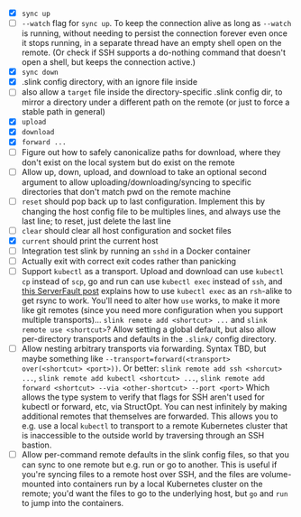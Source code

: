 * [x] `sync up`
* [ ] `--watch` flag for `sync up`. To keep the connection alive as long as
  `--watch` is running, without needing to persist the connection forever even
  once it stops running, in a separate thread have an empty shell open on the
  remote. (Or check if SSH supports a do-nothing command that doesn't open a
  shell, but keeps the connection active.)
* [x] `sync down`
* [x] .slink config directory, with an ignore file inside
* [ ] also allow a `target` file inside the directory-specific .slink config
  dir, to mirror a directory under a different path on the remote (or just to
  force a stable path in general)
* [x] `upload`
* [x] `download`
* [x] `forward ...`
* [ ] Figure out how to safely canonicalize paths for download, where they
  don't exist on the local system but do exist on the remote
* [ ] Allow up, down, upload, and download to take an optional second argument
  to allow uploading/downloading/syncing to specific directories that don't
  match pwd on the remote machine
* [ ] `reset` should pop back up to last configuration. Implement this by
  changing the host config file to be multiples lines, and always use the last
  line; to reset, just delete the last line
* [ ] `clear` should clear all host configuration and socket files
* [x] `current` should print the current host
* [ ] Integration test slink by running an `sshd` in a Docker container
* [ ] Actually exit with correct exit codes rather than panicking
* [ ] Support `kubectl` as a transport. Upload and download can use `kubectl
  cp` instead of `scp`, go and run can use `kubectl exec` instead of `ssh`, and
  [this ServerFault
  post](https://serverfault.com/questions/741670/rsync-files-to-a-kubernetes-pod)
  explains how to use `kubectl exec` as an `rsh`-alike to get rsync to work.
  You'll need to alter how `use` works, to make it more like git remotes (since
  you need more configuration when you support multiple transports)... `slink
  remote add <shortcut> ...` and `slink remote use <shortcut>`? Allow setting a
  global default, but also allow per-directory transports and defaults in the
  `.slink/` config directory.
* [ ] Allow nesting arbitrary transports via forwarding. Syntax TBD, but maybe
  something like `--transport=forward(<transport> over(<shortcut> <port>))`.
  Or better: `slink remote add ssh <shorcut> ...`,
  `slink remote add kubectl <shortcut> ...`,
  `slink remote add forward <shortcut> --via <other-shortcut> --port <port>`
  Which allows the type system to verify that flags for SSH aren't used for
  kubectl or forward, etc, via StructOpt. You can nest infinitely by making
  additional remotes that themselves are forwarded. This allows you to e.g. use
  a local `kubectl` to transport to a remote Kubernetes cluster that is
  inaccessible to the outside world by traversing through an SSH bastion.
* [ ] Allow per-command remote defaults in the slink config files, so that you
  can sync to one remote but e.g. run or go to another. This is useful if
  you're syncing files to a remote host over SSH, and the files are
  volume-mounted into containers run by a local Kubernetes cluster on the
  remote; you'd want the files to go to the underlying host, but `go` and `run`
  to jump into the containers.

